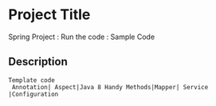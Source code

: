 # Project Title

Spring Project : Run the code : Sample Code

## Description
```
Template code 
 Annotation| Aspect|Java 8 Handy Methods|Mapper| Service |Configuration
```
